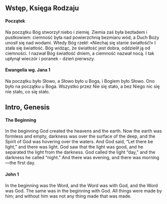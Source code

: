 

## Wstęp, Księga Rodzaju


#### Początek

Na początku Bóg stworzył niebo i ziemię. 
Ziemia zaś była bezładem i pustkowiem: ciemność była nad powierzchnią bezmiaru wód, a Duch Boży unosił się nad wodami. 
Wtedy Bóg rzekł: «Niechaj się stanie światłość!» I stała się światłość. 
Bóg widząc, że światłość jest dobra, oddzielił ją od ciemności. 
I nazwał Bóg światłość dniem, a ciemność nazwał nocą.
I tak upłynął wieczór i poranek - dzień pierwszy. 


#### Ewangelia wg. Jana 1
Na początku było Słowo, a Słowo było u Boga, i Bogiem było Słowo.
Ono było na początku u Boga.
Wszystko przez Nie się stało, a bez Niego nic się nie stało, co się stało.



## Intro, Genesis

#### The Beginning

In the beginning God created the heavens and the earth.
Now the earth was formless and empty, darkness was over the surface of the deep, and the Spirit of God was hovering over the waters.
And God said, “Let there be light,” and there was light.
God saw that the light was good, and he separated the light from the darkness.
God called the light “day,” and the darkness he called “night.” 
And there was evening, and there was morning—the first day.


#### John 1

In the beginning was the Word, and the Word was with God, and the Word was God.
The same was in the beginning with God.
All things were made by him; and without him was not any thing made that was made.



